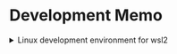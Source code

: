 # Development Memo

<details>
<summary>Linux development environment for wsl2</summary>

|Title|Value|Remark|
|-|-|-|
|System|ubuntu 24.04|In Windows 10 22H2|
|Editor|<ul><li>zsh</li><li>nvim</li><li>lazyvim</li></ul>||
|Language|<ul><li>rust</li><li>java</li></ul>||
|Framework|<ul><li>esp32</li><li>nodejs</li></ul>||

## zsh install

<https://github.com/ohmyzsh/ohmyzsh/wiki/Installing-ZSH>

``` shell
sudo apt install zsh
chsh -s $(which zsh)
```

<https://github.com/ohmyzsh/ohmyzsh>

``` shell
sh -c "$(curl -fsSL https://raw.githubusercontent.com/ohmyzsh/ohmyzsh/master/tools/install.sh)"
```

<https://github.com/romkatv/powerlevel10k>
 Install the recommended font. Optional but highly recommended.
 Install Powerlevel10k itself.
 Restart Zsh with exec zsh.
 Type p10k configure if the configuration wizard doesn't start automatically.

## lazyvim install

<https://github.com/neovim/neovim/blob/master/INSTALL.md#pre-built-archives-2>

The Releases page provides pre-built binaries for Linux systems.

``` shell
curl -LO https://github.com/neovim/neovim/releases/latest/download/nvim-linux-x86_64.tar.gz
sudo rm -rf /opt/nvim
sudo tar -C /opt -xzf nvim-linux-x86_64.tar.gz
```

Then add this to your shell config (~/.bashrc, ~/.zshrc, ...):

``` shell
export PATH="$PATH:/opt/nvim-linux-x86_64/bin"
```

<https://www.lazyvim.org/>

``` shell
LAZYGIT_VERSION=$(curl -s "https://api.github.com/repos/jesseduffield/lazygit/releases/latest" | \grep -Po '"tag_name": *"v\K[^"]*')
curl -Lo lazygit.tar.gz "https://github.com/jesseduffield/lazygit/releases/download/v${LAZYGIT_VERSION}/lazygit_${LAZYGIT_VERSION}_Linux_x86_64.tar.gz"
tar xf lazygit.tar.gz lazygit
sudo install lazygit -D -t /usr/local/bin/

sudo apt-get install build-essential
sudo apt install cmake
sudo apt install fzf
sudo apt-get install ripgrep
sudo apt install fd-find
```

<https://www.lazyvim.org/installation>
 Install the LazyVim Starter or Clone Your Repo

## git

``` shell
git config --global user.name "John Doe"
git config --global user.email johndoe@example.com
```

## pgp

``` shell
sudo apt-get install gnupg
gpg --import [your gpg file].asc
gpg --list-secret-keys --keyid-format=long
git config --global user.signingkey [GPG 密钥 ID]
git config --global commit.gpgsign true
git config --global tag.gpgSign true
```

> gpg: signing failed: Inappropriate ioctl for device

Add the following line to your shell's profile configuration file (e.g., ~/.bash_profile, ~/.zshrc):

```
export GPG_TTY=$(tty)
```

## wsl proxy by clash verge

配置Clash
 找到General > Allow LAN，打开开关。

配置防火墙
 打开控制面板，找到系统和安全 > Windows Defender 防火墙 > 允许应用通过 Windows 防火墙，勾选上所有Clash相关的应用，包括但不限于Clash for Windows、clash-win64等。

``` shell
hostip=$(cat /etc/resolv.conf |grep -oP '(?<=nameserver\ ).*')
export https_proxy="http://${hostip}:7897"
export http_proxy="http://${hostip}:7897"
export all_proxy="socks5://${hostip}:7897"
```

## project

### nodejs

<https://github.com/Schniz/fnm>

```shell
curl -fsSL https://fnm.vercel.app/install | bash
```

### rust

<https://www.rust-lang.org/tools/install>

``` shell
curl --proto '=https' --tlsv1.2 -sSf https://sh.rustup.rs | sh
```

### jdk

``` shell
sudo apt-get install openjdk-21-jdk
```

### esp32

<https://docs.espressif.com/projects/esp-idf/zh_CN/stable/esp32/get-started/linux-macos-setup.html>

1. setup

``` shell
sudo apt-get install git wget flex bison gperf python3 python3-pip python3-venv cmake ninja-build ccache libffi-dev libssl-dev dfu-util libusb-1.0-0
python3 --version

mkdir -p ~/esp
cd ~/esp
git clone -b v5.5 --recursive https://github.com/espressif/esp-idf.git

cd ~/esp/esp-idf
./install.sh esp32 esp32s3

```

2. run in project

```shell
. $HOME/esp/esp-idf/export.sh
idf.py set-target esp32s3
idf.py menuconfig
idf.py build
idf.py -p PORT flash
```

3. remark wsl2 get PORT
<https://developer.espressif.com/blog/espressif-devkits-with-wsl2/>

in the host terminal

``` shell
winget install usbipd
usbipd list
usbipd bind --busid 3-4
usbipd attach --wsl --busid 3-4
```

in wsl terminal

``` shell
ls /dev/tty*
sudo chmod 777 /dev/ttyUSB0
```

## wsl

### 端口转发

> 如果访问失败，则需要先将端口转发删除，然后再重新添加端口转发

1. 配置防火墙入站规则
打开windows的防火墙高级设置，添加入站端口，比如：3000
1. 以管理员权限打开PowerShell
1. 查看当前的转发设置

``` shell
netsh interface portproxy show all
```

1. 添加新的转发

``` shell
netsh interface portproxy add v4tov4 listenaddress=0.0.0.0 listenport=3000 connectaddress=localhost connectport=3000
netsh interface portproxy add v4tov4 listenaddress=0.0.0.0 listenport=8080 connectaddress=localhost connectport=8080
```

1.删除不需要的转发

```shell
netsh interface portproxy delete v4tov4 listenaddress=0.0.0.0 listenport=3000
netsh interface portproxy delete v4tov4 listenaddress=0.0.0.0 listenport=8080
```

</details>
